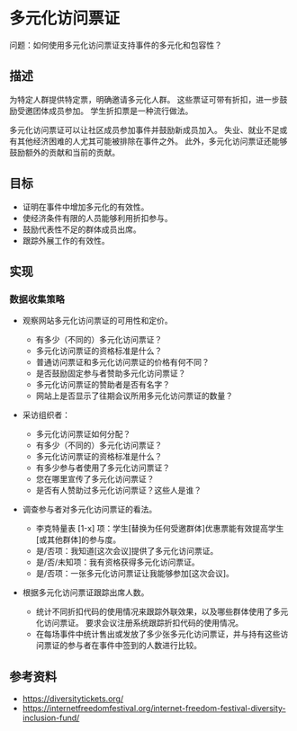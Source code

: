 # 多元化访问票证

问题：如何使用多元化访问票证支持事件的多元化和包容性？


## 描述

为特定人群提供特定票，明确邀请多元化人群。 这些票证可带有折扣，进一步鼓励受邀团体成员参加。 学生折扣票是一种流行做法。

多元化访问票证可以让社区成员参加事件并鼓励新成员加入。 失业、就业不足或有其他经济困难的人尤其可能被排除在事件之外。 此外，多元化访问票证还能够鼓励额外的贡献和当前的贡献。


## 目标

- 证明在事件中增加多元化的有效性。
- 使经济条件有限的人员能够利用折扣参与。
- 鼓励代表性不足的群体成员出席。
- 跟踪外展工作的有效性。

## 实现

### 数据收集策略

- 观察网站多元化访问票证的可用性和定价。
  * 有多少（不同的）多元化访问票证？
  * 多元化访问票证的资格标准是什么？
  * 普通访问票证和多元化访问票证的价格有何不同？
  * 是否鼓励固定参与者赞助多元化访问票证？
  * 多元化访问票证的赞助者是否有名字？
  * 网站上是否显示了往期会议所用多元化访问票证的数量？

- 采访组织者：
  * 多元化访问票证如何分配？
  * 有多少（不同的）多元化访问票证？
  * 多元化访问票证的资格标准是什么？
  * 有多少参与者使用了多元化访问票证？
  * 您在哪里宣传了多元化访问票证？
  * 是否有人赞助过多元化访问票证？这些人是谁？

- 调查参与者对多元化访问票证的看法。
  * 李克特量表 [1-x] 项：学生[替换为任何受邀群体]优惠票能有效提高学生[或其他群体]的参与度。
  * 是/否项：我知道[这次会议]提供了多元化访问票证。
  * 是/否/未知项：我有资格获得多元化访问票证。
  * 是/否项：一张多元化访问票证让我能够参加[这次会议]。

- 根据多元化访问票证跟踪出席人数。
  * 统计不同折扣代码的使用情况来跟踪外联效果，以及哪些群体使用了多元化访问票证。 要求会议注册系统跟踪折扣代码的使用情况。
  * 在每场事件中统计售出或发放了多少张多元化访问票证，并与持有这些访问票证的参与者在事件中签到的人数进行比较。

## 参考资料

- https://diversitytickets.org/
- https://internetfreedomfestival.org/internet-freedom-festival-diversity-inclusion-fund/
